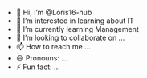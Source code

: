 - 👋 Hi, I’m @Loris16-hub
- 👀 I’m interested in learning about IT 
- 🌱 I’m currently learning Management 
- 💞️ I’m looking to collaborate on ...
- 📫 How to reach me ...
- 😄 Pronouns: ...
- ⚡ Fun fact: ...

<!---
Loris16-hub/Loris16-hub is a ✨ special ✨ repository because its `README.md` (this file) appears on your GitHub profile.
You can click the Preview link to take a look at your changes.
--->
